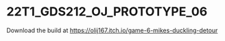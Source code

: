 # 22T1_GDS212_OJ_PROTOTYPE_06
 
Download the build at https://olij167.itch.io/game-6-mikes-duckling-detour
